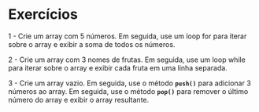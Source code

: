 # Exercícios

1 - Crie um array com 5 números. Em seguida, use um loop for para iterar sobre o array e exibir a soma de todos os números.

2 - Crie um array com 3 nomes de frutas. Em seguida, use um loop while para iterar sobre o array e exibir cada fruta em uma linha separada.

3 - Crie um array vazio. Em seguida, use o método **`push()`** para adicionar 3 números ao array. Em seguida, use o método **`pop()`** para remover o último número do array e exibir o array resultante.